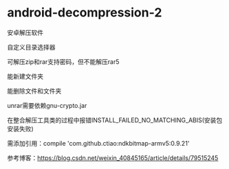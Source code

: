 # android-decompression-2
安卓解压软件

自定义目录选择器

可解压zip和rar支持密码，但不能解压rar5

能新建文件夹

能删除文件和文件夹

unrar需要依赖gnu-crypto.jar

在整合解压工具类的过程中报错INSTALL_FAILED_NO_MATCHING_ABIS(安装包安装失败)

需添加引用：compile 'com.github.ctiao:ndkbitmap-armv5:0.9.21'

参考博客：https://blog.csdn.net/weixin_40845165/article/details/79515245
